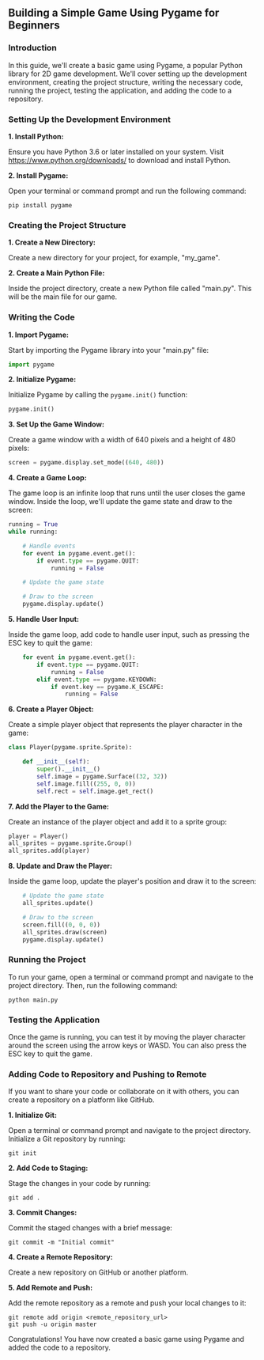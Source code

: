 ## Building a Simple Game Using Pygame for Beginners

### Introduction

In this guide, we'll create a basic game using Pygame, a popular Python library for 2D game development. We'll cover setting up the development environment, creating the project structure, writing the necessary code, running the project, testing the application, and adding the code to a repository.

### Setting Up the Development Environment

**1. Install Python:**

Ensure you have Python 3.6 or later installed on your system. Visit https://www.python.org/downloads/ to download and install Python.

**2. Install Pygame:**

Open your terminal or command prompt and run the following command:

```
pip install pygame
```

### Creating the Project Structure

**1. Create a New Directory:**

Create a new directory for your project, for example, "my_game".

**2. Create a Main Python File:**

Inside the project directory, create a new Python file called "main.py". This will be the main file for our game.

### Writing the Code

**1. Import Pygame:**

Start by importing the Pygame library into your "main.py" file:

```python
import pygame
```

**2. Initialize Pygame:**

Initialize Pygame by calling the `pygame.init()` function:

```python
pygame.init()
```

**3. Set Up the Game Window:**

Create a game window with a width of 640 pixels and a height of 480 pixels:

```python
screen = pygame.display.set_mode((640, 480))
```

**4. Create a Game Loop:**

The game loop is an infinite loop that runs until the user closes the game window. Inside the loop, we'll update the game state and draw to the screen:

```python
running = True
while running:

    # Handle events
    for event in pygame.event.get():
        if event.type == pygame.QUIT:
            running = False

    # Update the game state

    # Draw to the screen
    pygame.display.update()
```

**5. Handle User Input:**

Inside the game loop, add code to handle user input, such as pressing the ESC key to quit the game:

```python
    for event in pygame.event.get():
        if event.type == pygame.QUIT:
            running = False
        elif event.type == pygame.KEYDOWN:
            if event.key == pygame.K_ESCAPE:
                running = False
```

**6. Create a Player Object:**

Create a simple player object that represents the player character in the game:

```python
class Player(pygame.sprite.Sprite):

    def __init__(self):
        super().__init__()
        self.image = pygame.Surface((32, 32))
        self.image.fill((255, 0, 0))
        self.rect = self.image.get_rect()
```

**7. Add the Player to the Game:**

Create an instance of the player object and add it to a sprite group:

```python
player = Player()
all_sprites = pygame.sprite.Group()
all_sprites.add(player)
```

**8. Update and Draw the Player:**

Inside the game loop, update the player's position and draw it to the screen:

```python
    # Update the game state
    all_sprites.update()

    # Draw to the screen
    screen.fill((0, 0, 0))
    all_sprites.draw(screen)
    pygame.display.update()
```

### Running the Project

To run your game, open a terminal or command prompt and navigate to the project directory. Then, run the following command:

```
python main.py
```

### Testing the Application

Once the game is running, you can test it by moving the player character around the screen using the arrow keys or WASD. You can also press the ESC key to quit the game.

### Adding Code to Repository and Pushing to Remote

If you want to share your code or collaborate on it with others, you can create a repository on a platform like GitHub.

**1. Initialize Git:**

Open a terminal or command prompt and navigate to the project directory. Initialize a Git repository by running:

```
git init
```

**2. Add Code to Staging:**

Stage the changes in your code by running:

```
git add .
```

**3. Commit Changes:**

Commit the staged changes with a brief message:

```
git commit -m "Initial commit"
```

**4. Create a Remote Repository:**

Create a new repository on GitHub or another platform.

**5. Add Remote and Push:**

Add the remote repository as a remote and push your local changes to it:

```
git remote add origin <remote_repository_url>
git push -u origin master
```

Congratulations! You have now created a basic game using Pygame and added the code to a repository.